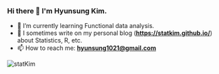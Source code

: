 ### Hi there 👋 I'm Hyunsung Kim.

- 🌱 I’m currently learning Functional data analysis.
- 📝 I sometimes write on my personal blog (**https://statkim.github.io/**) about Statistics, R, etc.
- 📫 How to reach me: **hyunsung1021@gmail.com**
<!--
**statKim/statKim** is a ✨ _special_ ✨ repository because its `README.md` (this file) appears on your GitHub profile.

Here are some ideas to get you started:

- 🔭 I’m currently working on ...
- 🌱 I’m currently learning ...
- 👯 I’m looking to collaborate on ...
- 🤔 I’m looking for help with ...
- 💬 Ask me about ...
- 📫 How to reach me: ...
- 😄 Pronouns: ...
- ⚡ Fun fact: ...
-->

<p>
  <img align="center" src="https://github-readme-stats.vercel.app/api?username=statKim&show_icons=true&locale=en" alt="statKim" />
</p>
